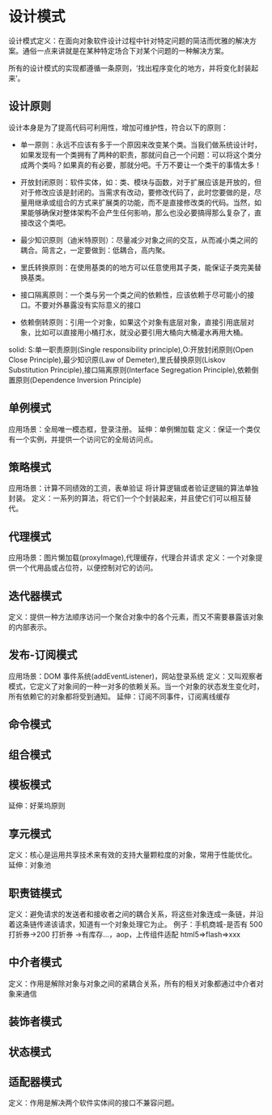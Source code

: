 # 设计模式

设计模式定义：在面向对象软件设计过程中针对特定问题的简洁而优雅的解决方案。通俗一点来讲就是在某种特定场合下对某个问题的一种解决方案。

所有的设计模式的实现都遵循一条原则，‘找出程序变化的地方，并将变化封装起来’。

## 设计原则

设计本身是为了提高代码可利用性，增加可维护性，符合以下的原则：

- 单一原则：永远不应该有多于一个原因来改变某个类。当我们做系统设计时，如果发现有一个类拥有了两种的职责，那就问自己一个问题：可以将这个类分成两个类吗？如果真的有必要，那就分吧。千万不要让一个类干的事情太多！

- 开放封闭原则：软件实体，如：类、模块与函数，对于扩展应该是开放的，但对于修改应该是封闭的。当需求有改动，要修改代码了，此时您要做的是，尽量用继承或组合的方式来扩展类的功能，而不是直接修改类的代码。当然，如果能够确保对整体架构不会产生任何影响，那么也没必要搞得那么复杂了，直接改这个类吧。

- 最少知识原则（迪米特原则）：尽量减少对象之间的交互，从而减小类之间的耦合。简言之，一定要做到：低耦合，高内聚。

- 里氏转换原则：在使用基类的的地方可以任意使用其子类，能保证子类完美替换基类。

- 接口隔离原则：一个类与另一个类之间的依赖性，应该依赖于尽可能小的接口。不要对外暴露没有实际意义的接口

- 依赖倒转原则：引用一个对象，如果这个对象有底层对象，直接引用底层对象，比如可以直接用小桶打水，就没必要引用大桶向大桶灌水再用大桶。

solid: S:单一职责原则(Single responsibility principle),O:开放封闭原则(Open Close Principle),最少知识原(Law of Demeter),里氏替换原则(Liskov Substitution Principle),接口隔离原则(Interface Segregation Principle),依赖倒置原则(Dependence Inversion Principle)

## 单例模式

应用场景：全局唯一模态框，登录注册。
延伸：单例懒加载
定义：保证一个类仅有一个实例，并提供一个访问它的全局访问点。

## 策略模式

应用场景：计算不同绩效的工资，表单验证
将计算逻辑或者验证逻辑的算法单独封装。
定义：一系列的算法，将它们一个个封装起来，并且使它们可以相互替代。

## 代理模式

应用场景：图片懒加载(proxyImage),代理缓存，代理合并请求
定义：一个对象提供一个代用品或占位符，以便控制对它的访问。

## 迭代器模式

定义：提供一种方法顺序访问一个聚合对象中的各个元素，而又不需要暴露该对象的内部表示。

## 发布-订阅模式

应用场景：DOM 事件系统(addEventListener)，网站登录系统
定义：又叫观察者模式，它定义了对象间的一种一对多的依赖关系。当一个对象的状态发生变化时，所有依赖它的对象都将受到通知。
延伸：订阅不同事件，订阅离线缓存

## 命令模式

## 组合模式

## 模板模式

延伸：好莱坞原则

## 享元模式

定义：核心是运用共享技术来有效的支持大量颗粒度的对象，常用于性能优化。
延伸：对象池

## 职责链模式

定义：避免请求的发送者和接收者之间的耦合关系，将这些对象连成一条链，并沿着这条链传递该请求，知道有一个对象处理它为止。
例子：手机商城-是否有 500 打折券->200 打折券 ->有库存...，aop，上传组件适配 html5=>flash=>xxx

## 中介者模式

定义：作用是解除对象与对象之间的紧耦合关系，所有的相关对象都通过中介者对象来通信

## 装饰者模式

## 状态模式

## 适配器模式

定义：作用是解决两个软件实体间的接口不兼容问题。
